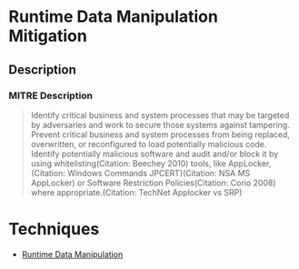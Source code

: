 
# Runtime Data Manipulation Mitigation

## Description

### MITRE Description

> Identify critical business and system processes that may be targeted by adversaries and work to secure those systems against tampering. Prevent critical business and system processes from being replaced, overwritten, or reconfigured to load potentially malicious code. Identify potentially malicious software and audit and/or block it by using whitelisting(Citation: Beechey 2010) tools, like AppLocker,(Citation: Windows Commands JPCERT)(Citation: NSA MS AppLocker) or Software Restriction Policies(Citation: Corio 2008) where appropriate.(Citation: TechNet Applocker vs SRP)


# Techniques


* [Runtime Data Manipulation](../techniques/Runtime-Data-Manipulation.md)

